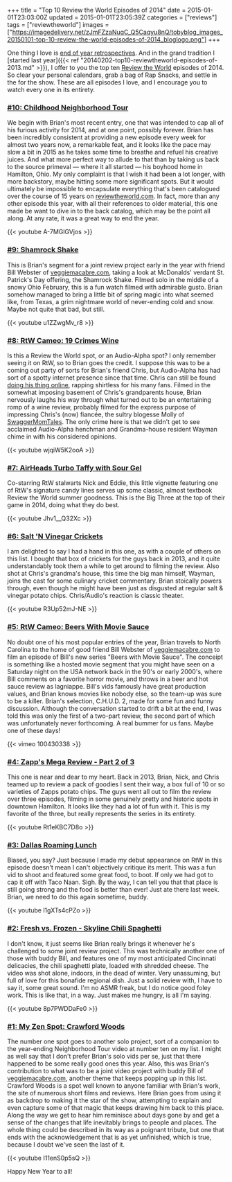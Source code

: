 +++
title = "Top 10 Review the World Episodes of 2014"
date = 2015-01-01T23:03:00Z
updated = 2015-01-01T23:05:39Z
categories = ["reviews"]
tags = ["reviewtheworld"]
images = ["https://imagedelivery.net/zJmFZzaNuqC_Q5Caqyu8nQ/tobyblog_images_20150101-top-10-review-the-world-episodes-of-2014_bloglogo.png"]
+++

One thing I love is [end of year retrospectives](http://www.realclearpolitics.com/video/2014/12/27/mclaughlin_group_2014_awards_show_winners__losers_best__worst_of_the_year.html). And in the grand tradition I [started last year]({{< ref "20140202-top10-reviewtheworld-episodes-of-2013.md" >}}), I offer to you the top ten [Review the World](http://www.reviewtheworld.com/) episodes of 2014. So clear your personal calendars, grab a bag of Rap Snacks, and settle in the for the show. These are all episodes I love, and I encourage you to watch every one in its entirety.

### [#10: Childhood Neighborhood Tour](http://www.reviewtheworld.com/2014/12/childhood-neighborhood-tour.html)

We begin with Brian's most recent entry, one that was intended to cap all of his furious activity for 2014, and at one point, possibly forever. Brian has been incredibly consistent at providing a new episode every week for almost two years now, a remarkable feat, and it looks like the pace may slow a bit in 2015 as he takes some time to breathe and refuel his creative juices. And what more perfect way to allude to that than by taking us back to the source primeval — where it all started — his boyhood home in Hamilton, Ohio. My only complaint is that I wish it had been a lot longer, with more backstory, maybe hitting some more significant spots. But it would ultimately be impossible to encapsulate everything that's been catalogued over the course of 15 years on [reviewtheworld.com](http://www.reviewtheworld.com/). In fact, more than any other episode this year, with all their references to older material, this one made be want to dive in to the back catalog, which may be the point all along. At any rate, it was a great way to end the year.

{{< youtube A-7MGlGVjos >}}

### [#9: Shamrock Shake](http://www.reviewtheworld.com/2014/02/shamrock-shake.html)

This is Brian's segment for a joint review project early in the year with friend Bill Webster of [veggiemacabre.com](http://veggiemacabre.com/), taking a look at McDonalds' verdant St. Patrick's Day offering, the Shamrock Shake. Filmed solo in the middle of a snowy Ohio February, this is a fun watch filmed with admirable gusto. Brian somehow managed to bring a little bit of spring magic into what seemed like, from Texas, a grim nightmare world of never-ending cold and snow. Maybe not quite that bad, but still.

{{< youtube u1ZZwgMv_r8 >}}

### [#8: RtW Cameo: 19 Crimes Wine](http://www.reviewtheworld.com/2014/02/rtw-cameo-19-crimes-wine.html)

Is this a Review the World spot, or an Audio-Alpha spot? I only remember seeing it on RtW, so to Brian goes the credit. I suppose this was to be a coming out party of sorts for Brian's friend Chris, but Audio-Alpha has had sort of a spotty internet presence since that time. Chris can still be found [doing his thing online](https://www.youtube.com/user/AudioAlpha/videos), rapping shirtless for his many fans. Filmed in the somewhat imposing basement of Chris's grandparents house, Brian nervously laughs his way through what turned out to be an entertaining romp of a wine review, probably filmed for the express purpose of impressing Chris's (now) fiancée, the sultry blogesse Molly of [SwaggerMomTales](http://swaggermomtales.blogspot.com/). The only crime here is that we didn't get to see acclaimed Audio-Alpha henchman and Grandma-house resident Wayman chime in with his considered opinions.

{{< youtube wjqiW5K2ooA >}}

### [#7: AirHeads Turbo Taffy with Sour Gel](http://www.reviewtheworld.com/2014/05/airheads-turbo-taffy-with-sour-gel.html)

Co-starring RtW stalwarts Nick and Eddie, this little vignette featuring one of RtW's signature candy lines serves up some classic, almost textbook Review the World summer goodness. This is the Big Three at the top of their game in 2014, doing what they do best.

{{< youtube Jhv1__Q32Xc >}}

### [#6: Salt 'N Vinegar Crickets](http://www.reviewtheworld.com/2014/04/salt-n-vinegar-crickets.html)

I am delighted to say I had a hand in this one, as with a couple of others on this list. I bought that box of crickets for the guys back in 2013, and it quite understandably took them a while to get around to filming the review. Also shot at Chris's grandma's house, this time the big man himself, Wayman, joins the cast for some culinary cricket commentary. Brian stoically powers through, even though he might have been just as disgusted at regular salt & vinegar potato chips. Chris/Audio's reaction is classic theater.

{{< youtube R3Up52mJ-NE >}}

### [#5: RtW Cameo: Beers With Movie Sauce](http://www.reviewtheworld.com/2014/07/rtw-cameo-beers-with-movie-sauce.html)

No doubt one of his most popular entries of the year, Brian travels to North Carolina to the home of good friend Bill Webster of [veggiemacabre.com](http://veggiemacabre.com/) to film an episode of Bill's new series "Beers with Movie Sauce". The conceipt is something like a hosted movie segment that you might have seen on a Saturday night on the USA network back in the 90's or early 2000's, where Bill comments on a favorite horror movie, and throws in a beer and hot sauce review as lagniappe. Bill's vids famously have great production values, and Brian knows movies like nobody else, so the team-up was sure to be a killer. Brian's selection, C.H.U.D. 2, made for some fun and funny discussion. Although the conversation started to drift a bit at the end, I was told this was only the first of a two-part review, the second part of which was unfortunately never forthcoming. A real bummer for us fans. Maybe one of these days!

{{< vimeo 100430338 >}}

### [#4: Zapp's Mega Review - Part 2 of 3](http://www.reviewtheworld.com/2014/02/zapps-mega-review-part-2-of-3.html)

This one is near and dear to my heart. Back in 2013, Brian, Nick, and Chris teamed up to review a pack of goodies I sent their way, a box full of 10 or so varieties of Zapps potato chips. The guys went all out to film the review over three episodes, filming in some genuinely pretty and historic spots in downtown Hamilton. It looks like they had a lot of fun with it. This is my favorite of the three, but really represents the series in its entirety.

{{< youtube Rt1eKBC7D8o >}}

### [#3: Dallas Roaming Lunch](http://www.reviewtheworld.com/2014/05/dallas-roaming-lunch.html)

Biased, you say? Just because I made my debut appearance on RtW in this episode doesn't mean I can't objectively critique its merit. This was a fun vid to shoot and featured some great food, to boot. If only we had got to cap it off with Taco Naan. Sigh. By the way, I can tell you that that place is still going strong and the food is better than ever! Just ate there last week. Brian, we need to do this again sometime, buddy.

{{< youtube l1gXTs4cPZo >}}

### [#2: Fresh vs. Frozen - Skyline Chili Spaghetti](http://www.reviewtheworld.com/2014/02/fresh-vs-frozen-skyline-chili-spaghetti.html)

I don't know, it just seems like Brian really brings it whenever he's challenged to some joint review project. This was technically another one of those with buddy Bill, and features one of my most anticipated Cincinnati delicacies, the chili spaghetti plate, loaded with shredded cheese. The video was shot alone, indoors, in the dead of winter. Very unassuming, but full of love for this bonafide regional dish. Just a solid review with, I have to say it, some great sound. I'm no ASMR freak, but I do notice good foley work. This is like that, in a way. Just makes me hungry, is all I'm saying.

{{< youtube 8p7PWDDaFe0 >}}

### [#1: My Zen Spot: Crawford Woods](http://www.reviewtheworld.com/2014/03/my-zen-spot-crawford-woods.html)

The number one spot goes to another solo project, sort of a companion to the year-ending Neighborhood Tour video at number ten on my list. I might as well say that I don't prefer Brian's solo vids per se, just that there happened to be some really good ones this year. Also, this was Brian's contribution to what was to be a joint video project with buddy Bill of [veggiemacabre.com](http://veggiemacabre.com/), another theme that keeps popping up in this list. Crawford Woods is a spot well known to anyone familiar with Brian's work, the site of numerous short films and reviews. Here Brian goes from using it as backdrop to making it the star of the show, attempting to explain and even capture some of that magic that keeps drawing him back to this place. Along the way we get to hear him reminisce about days gone by and get a sense of the changes that life inevitably brings to people and places. The whole thing could be described in its way as a poignant tribute, but one that ends with the acknowledgement that is as yet unfinished, which is true, because I doubt we've seen the last of it.

{{< youtube I11enS0p5sQ >}}

Happy New Year to all!
